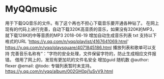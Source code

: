 # MyQQmusic
用于下载QQ音乐的文件。有了这个再也不担心下载音乐要开通各种钻了。
在网上现有的代码上进行完善，自动下载320K高音质的音乐，如果没有320K的MP3，
就下载128K的中等音质的MP3
2018-06-19 增加自动生成音乐列表 txt
支持以下格式的URL
'https://y.qq.com/n/yqq/playlist/4167641069.html'
https://y.qq.com/n/yqq/playsquare/4071845186.html
播放列表和歌单可以支持
完善音乐名称有“：”字符的安全处理，文件保留字符的，防止生成相应文件报错。
借用了网上的，发现有更加坑的文件名安全
增加guid 随机数
@author: flexer
@email:
@todo: 专辑列表暂时未支持。
https://y.qq.com/n/yqq/album/002GH0pj1uSvV9.html
